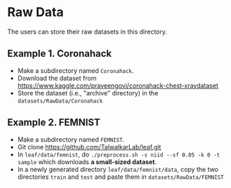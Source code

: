 # Raw Data
The users can store their raw datasets in this directory.

## Example 1. Coronahack

- Make a subdirectory named ``Coronahack``.
- Download the dataset from https://www.kaggle.com/praveengovi/coronahack-chest-xraydataset 
- Store the dataset (i.e., "archive" directory) in the ``datasets/RawData/Coronahack`` 

## Example 2. FEMNIST

- Make a subdirectory named ``FEMNIST``.
- Git clone https://github.com/TalwalkarLab/leaf.git
- In ``leaf/data/femnist``, do ``./preprocess.sh -s niid --sf 0.05 -k 0 -t sample`` which downloads **a small-sized dataset**.
- In a newly generated directory ``leaf/data/femnist/data``, copy the two directories ``train`` and ``test`` and paste them in ``datasets/RawData/FEMNIST``   
 


